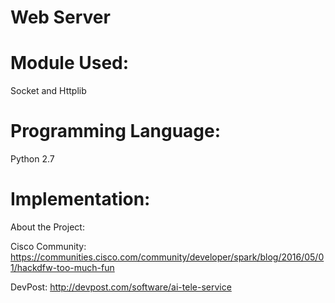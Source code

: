 # Web Server

# Module Used:

Socket and Httplib


# Programming Language:

Python 2.7


# Implementation:

About the Project:

Cisco Community: https://communities.cisco.com/community/developer/spark/blog/2016/05/01/hackdfw-too-much-fun

DevPost: http://devpost.com/software/ai-tele-service
